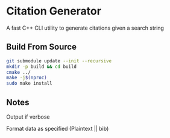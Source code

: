 # Citation Generator
A fast C++ CLI utility to generate citations given a search string

## Build From Source
```bash
git submodule update --init --recursive
mkdir -p build && cd build
cmake ../
make -j$(nproc)
sudo make install
```

## Notes

Output if verbose

Format data as specified (Plaintext || bib)
